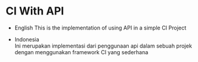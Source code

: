 # CI With API

- English
  This is the implementation of using API in a simple CI Project

- Indonesia  
  Ini merupakan implementasi dari penggunaan api dalam sebuah projek dengan menggunakan framework CI yang sederhana
